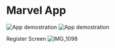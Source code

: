 # Marvel App
![App demostration](https://media4.giphy.com/media/v1.Y2lkPTc5MGI3NjExdWMwN2E1ajFlcTQ2cDB3bWY1bml1OThvZXU5bXk2MHU0aDlyOTBhMCZlcD12MV9pbnRlcm5hbF9naWZfYnlfaWQmY3Q9Zw/NYDL5ecw428lw0gkDZ/giphy.gif)
![App demostration](https://media2.giphy.com/media/v1.Y2lkPTc5MGI3NjExczBybGVpNHdjZGt4MnVjcDltYzYxNDZsaHJ6bzBkaHR6eWxrand6OCZlcD12MV9pbnRlcm5hbF9naWZfYnlfaWQmY3Q9Zw/0QQ3bM9UeSJFOnT2BW/giphy.gif)

Register Screen
![IMG_1098](https://github.com/user-attachments/assets/61d07fa7-c9c3-4d07-8de7-d994cf30058c)

